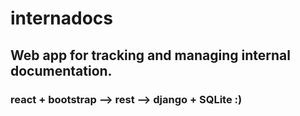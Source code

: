# internadocs
## Web app for tracking and managing internal documentation.
### react + bootstrap --> rest --> django + SQLite :)
